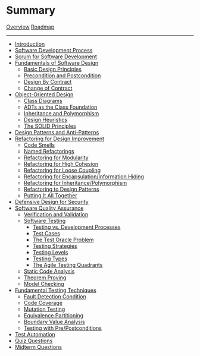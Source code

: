 # Summary

[Overview](overview.md)
[Roadmap](roadmap.md)

---

- [Introduction]()
- [Software Development Process]()
- [Scrum for Software Development]()
- [Fundamentals of Software Design](4/index.md)
  - [Basic Design Principles](4/4.1.md)
  - [Precondition and Postcondition](4/4.2.md)
  - [Design By Contract](4/4.3.md)
  - [Change of Contract](4/4.4.md)
- [Object-Oriented Design](5/index.md)
  - [Class Diagrams](5/5.1.md)
  - [ADTs as the Class Foundation](5/5.2.md)
  - [Inheritance and Polymorphism](5/5.3.md)
  - [Design Heuristics](5/5.4.md)
  - [The SOLID Principles](5/5.5.md)
- [Design Patterns and Anti-Patterns]()
- [Refactoring for Design Improvement](7/index.md)
  - [Code Smells](7/7.1.md)
  - [Named Refactorings](7/7.2.md)
  - [Refactoring for Modularity](7/7.3.md)
  - [Refactoring for High Cohesion](7/7.4.md)
  - [Refactoring for Loose Coupling](7/7.5.md)
  - [Refactoring for Encapsulation/Information Hiding](7/7.6.md)
  - [Refactoring for Inheritance/Polymorphism](7/7.7.md)
  - [Refactoring to Design Patterns](7/7.8.md)
  - [Putting It All Together]()
- [Defensive Design for Security]()
- [Software Quality Assurance](9/index.md)
  - [Verification and Validation](9/9.1.md)
  - [Software Testing](9/9.2.md)
    - [Testing vs. Development Processes](9/9.2.1.md)
    - [Test Cases](9/9.2.2.md)
    - [The Test Oracle Problem](9/9.2.3.md)
    - [Testing Strategies](9/9.2.4.md)
    - [Testing Levels]()
    - [Testing Types]()
    - [The Agile Testing Quadrants](9/9.2.7.md)
  - [Static Code Analysis](9/9.3.md)
  - [Theorem Proving]()
  - [Model Checking]()
- [Fundamental Testing Techniques](10/index.md)
  - [Fault Detection Condition](10/10.1.md)
  - [Code Coverage](10/10.2.md)
  - [Mutation Testing]()
  - [Equivalence Partitioning]()
  - [Boundary Value Analysis]()
  - [Testing with Pre/Postconditions]()
- [Test Automation]()
- [Quiz Questions](previous/quizzes.md)
- [Midterm Questions](previous/midterm.md)